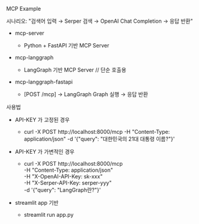 MCP Example

시나리오: "검색어 입력 → Serper 검색 → OpenAI Chat Completion → 응답 반환"

- mcp-server
  - Python + FastAPI 기반 MCP Server

- mcp-langgraph
  - LangGraph 기반 MCP Server // 단순 호출용

- mcp-langgraph-fastapi
  - [POST /mcp] → LangGraph Graph 실행 → 응답 반환


사용법
- API-KEY 가 고정된 경우
  - curl -X POST http://localhost:8000/mcp   -H "Content-Type: application/json"   -d '{"query": "대한민국의 21대 대통령 이름?"}'

- API-KEY 가 가변적인 경우
  - curl -X POST http://localhost:8000/mcp \
  -H "Content-Type: application/json" \
  -H "X-OpenAI-API-Key: sk-xxx" \
  -H "X-Serper-API-Key: serper-yyy" \
  -d '{"query": "LangGraph란?"}'

- streamlit app 기반
  - streamlit run app.py